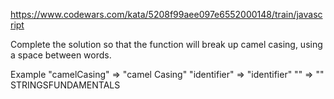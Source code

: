 https://www.codewars.com/kata/5208f99aee097e6552000148/train/javascript

Complete the solution so that the function will break up camel casing, using a space between words.

Example
"camelCasing"  =>  "camel Casing"
"identifier"   =>  "identifier"
""             =>  ""
STRINGSFUNDAMENTALS